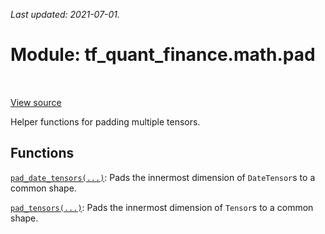 <!--
This file is generated by a tool. Do not edit directly.
For open-source contributions the docs will be updated automatically.
-->

*Last updated: 2021-07-01.*

<div itemscope itemtype="http://developers.google.com/ReferenceObject">
<meta itemprop="name" content="tf_quant_finance.math.pad" />
<meta itemprop="path" content="Stable" />
</div>

# Module: tf_quant_finance.math.pad

<!-- Insert buttons and diff -->

<table class="tfo-notebook-buttons tfo-api" align="left">
</table>

<a target="_blank" href="https://github.com/google/tf-quant-finance/blob/master/tf_quant_finance/math/pad.py">View source</a>



Helper functions for padding multiple tensors.



## Functions

[`pad_date_tensors(...)`](../../tf_quant_finance/math/pad/pad_date_tensors.md): Pads the innermost dimension of `DateTensor`s to a common shape.

[`pad_tensors(...)`](../../tf_quant_finance/math/pad/pad_tensors.md): Pads the innermost dimension of `Tensor`s to a common shape.

